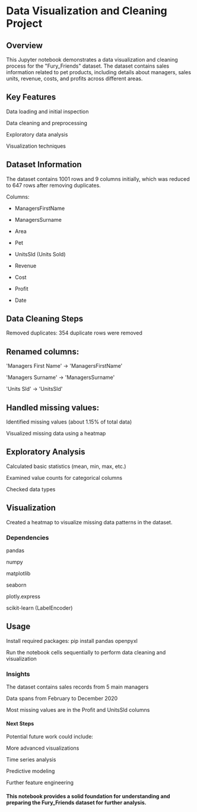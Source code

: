 # Data Visualization and Cleaning Project

## Overview
This Jupyter notebook demonstrates a data visualization and cleaning process for the "Fury_Friends" dataset. The dataset contains sales information related to pet products, including details about managers, sales units, revenue, costs, and profits across different areas.

## Key Features
Data loading and initial inspection

Data cleaning and preprocessing

Exploratory data analysis

Visualization techniques

## Dataset Information
The dataset contains 1001 rows and 9 columns initially, which was reduced to 647 rows after removing duplicates.

Columns:
* ManagersFirstName

* ManagersSurname

* Area

* Pet

* UnitsSld (Units Sold)

* Revenue

* Cost

* Profit

* Date

## Data Cleaning Steps
Removed duplicates: 354 duplicate rows were removed

## Renamed columns:

'Managers First Name' → 'ManagersFirstName'

'Managers Surname' → 'ManagersSurname'

'Units Sld' → 'UnitsSld'

## Handled missing values:

Identified missing values (about 1.15% of total data)

Visualized missing data using a heatmap

## Exploratory Analysis
Calculated basic statistics (mean, min, max, etc.)

Examined value counts for categorical columns

Checked data types

## Visualization
Created a heatmap to visualize missing data patterns in the dataset.

### Dependencies
pandas

numpy

matplotlib

seaborn

plotly.express

scikit-learn (LabelEncoder)

## Usage
Install required packages: pip install pandas openpyxl

Run the notebook cells sequentially to perform data cleaning and visualization

### Insights
The dataset contains sales records from 5 main managers

Data spans from February to December 2020

Most missing values are in the Profit and UnitsSld columns

#### Next Steps
Potential future work could include:

More advanced visualizations

Time series analysis

Predictive modeling

Further feature engineering

#### This notebook provides a solid foundation for understanding and preparing the Fury_Friends dataset for further analysis.